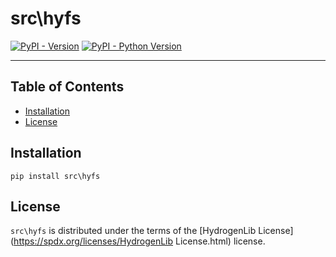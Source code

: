 # src\hyfs

[![PyPI - Version](https://img.shields.io/pypi/v/src\hyfs.svg)](https://pypi.org/project/src\hyfs)
[![PyPI - Python Version](https://img.shields.io/pypi/pyversions/src\hyfs.svg)](https://pypi.org/project/src\hyfs)

-----

## Table of Contents

- [Installation](#installation)
- [License](#license)

## Installation

```console
pip install src\hyfs
```

## License

`src\hyfs` is distributed under the terms of the [HydrogenLib License](https://spdx.org/licenses/HydrogenLib License.html) license.

